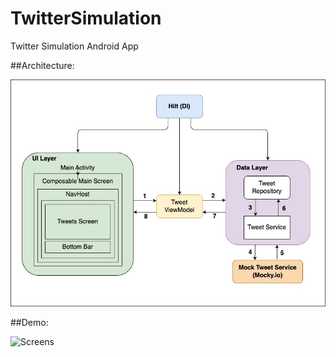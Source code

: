 # TwitterSimulation

Twitter Simulation Android App

##Architecture:

![Diagram](https://github.com/nandakumarba/TwitterSimulation/blob/main/docs/twitter_simulation_architecture.jpg)

##Demo:

![Screens](https://github.com/nandakumarba/TwitterSimulation/blob/main/docs/twitter_s_demo.gif)



